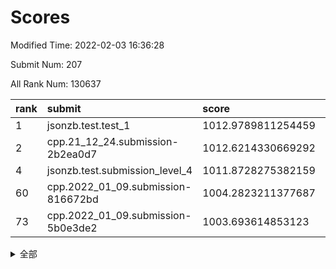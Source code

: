 # Scores

Modified Time: 2022-02-03 16:36:28

Submit Num: 207

All Rank Num: 130637

| rank |               submit               |       score        |       sigma        | pk_num |
| :--- | :--------------------------------- | :----------------- | :----------------- | :----- |
| 1    | jsonzb.test.test_1                 | 1012.9789811254459 | 0.8125408007851368 | 2521   |
| 2    | cpp.21_12_24.submission-2b2ea0d7   | 1012.6214330669292 | 0.803083942760462  | 2527   |
| 4    | jsonzb.test.submission_level_4     | 1011.8728275382159 | 0.8195133970618752 | 2523   |
| 60   | cpp.2022_01_09.submission-816672bd | 1004.2823211377687 | 0.7077558525871698 | 2521   |
| 73   | cpp.2022_01_09.submission-5b0e3de2 | 1003.693614853123  | 0.7108729679417285 | 2526   |


<details>
<summary>全部</summary>

| rank |                 submit                 |       score        |       sigma        | pk_num |
| :--- | :------------------------------------- | :----------------- | :----------------- | :----- |
| 1    | jsonzb.test.test_1                     | 1012.9789811254459 | 0.8125408007851368 | 2521   |
| 2    | cpp.21_12_24.submission-2b2ea0d7       | 1012.6214330669292 | 0.803083942760462  | 2527   |
| 3    | gobigger.level_3.submission_level_3_19 | 1011.945010147476  | 0.7668496429842473 | 2522   |
| 4    | jsonzb.test.submission_level_4         | 1011.8728275382159 | 0.8195133970618752 | 2523   |
| 5    | gobigger.level_3.submission_level_3_33 | 1011.492707738903  | 0.78415332228123   | 2528   |
| 6    | gobigger.level_3.submission_level_3_18 | 1011.4773232948916 | 0.779797420476896  | 2528   |
| 7    | gobigger.level_3.submission_level_3_9  | 1011.2080061573383 | 0.7839518023857985 | 2523   |
| 8    | gobigger.level_3.submission_level_3_13 | 1011.1109527372148 | 0.7728337638622687 | 2523   |
| 9    | gobigger.level_3.submission_level_3_32 | 1011.1044253096006 | 0.7756399705242306 | 2525   |
| 10   | gobigger.level_3.submission_level_3_4  | 1010.9419185865232 | 0.7567482566487247 | 2529   |
| 11   | gobigger.level_3.submission_level_3_25 | 1010.8804577328839 | 0.771738007655388  | 2522   |
| 12   | gobigger.level_3.submission_level_3_3  | 1010.8255559108577 | 0.7883282901959899 | 2524   |
| 13   | gobigger.level_3.submission_level_3_30 | 1010.8109829231272 | 0.769248119954232  | 2522   |
| 14   | gobigger.level_3.submission_level_3_14 | 1010.7571106766823 | 0.7591750727988197 | 2529   |
| 15   | gobigger.level_3.submission_level_3_38 | 1010.7140805449538 | 0.7448806597923405 | 2522   |
| 16   | gobigger.level_3.submission_level_3_49 | 1010.7049157911782 | 0.7915592533339724 | 2526   |
| 17   | gobigger.level_3.submission_level_3_35 | 1010.5839847466061 | 0.7921771208566706 | 2524   |
| 18   | gobigger.level_3.submission_level_3_46 | 1010.4558522580347 | 0.7723182807547463 | 2528   |
| 19   | gobigger.level_3.submission_level_3_12 | 1010.3941640092842 | 0.7609389850680924 | 2527   |
| 20   | gobigger.level_3.submission_level_3_29 | 1010.3561076092699 | 0.7667853081278196 | 2522   |
| 21   | gobigger.level_3.submission_level_3_48 | 1010.333699069464  | 0.7532968790830523 | 2524   |
| 22   | gobigger.level_3.submission_level_3_20 | 1010.1925462176212 | 0.7483743829775613 | 2528   |
| 23   | gobigger.level_3.submission_level_3_26 | 1010.1893762950821 | 0.7636391177764015 | 2522   |
| 24   | gobigger.level_3.submission_level_3_34 | 1010.1880034125863 | 0.7664877939089847 | 2524   |
| 25   | gobigger.level_3.submission_level_3_31 | 1010.1010090392973 | 0.7651285922202421 | 2528   |
| 26   | gobigger.level_3.submission_level_3_44 | 1010.0922170448978 | 0.7655279025330677 | 2529   |
| 27   | gobigger.level_3.submission_level_3_21 | 1010.0563117950421 | 0.7546170269550164 | 2526   |
| 28   | gobigger.level_3.submission_level_3_47 | 1010.0392238444086 | 0.7618734406285256 | 2520   |
| 29   | gobigger.level_3.submission_level_3_27 | 1010.0317605302768 | 0.7479023963852318 | 2522   |
| 30   | gobigger.level_3.submission_level_3_28 | 1009.7698660195615 | 0.7694691471306575 | 2527   |
| 31   | gobigger.level_3.submission_level_3_22 | 1009.7689109569101 | 0.7550732245702856 | 2524   |
| 32   | gobigger.level_3.submission_level_3_15 | 1009.7185997234756 | 0.7611662129911325 | 2523   |
| 33   | gobigger.level_3.submission_level_3_0  | 1009.7181302726045 | 0.7514917255767386 | 2525   |
| 34   | gobigger.level_3.submission_level_3_36 | 1009.6908744795509 | 0.7661553002319349 | 2522   |
| 35   | gobigger.level_3.submission_level_3_6  | 1009.6871524248143 | 0.7424315714494352 | 2528   |
| 36   | gobigger.level_3.submission_level_3_17 | 1009.6370054659266 | 0.7732419082787947 | 2524   |
| 37   | gobigger.level_3.submission_level_3_16 | 1009.6173753223458 | 0.7341367452325965 | 2519   |
| 38   | gobigger.level_3.submission_level_3_40 | 1009.5633936197652 | 0.7498264036893573 | 2522   |
| 39   | gobigger.level_3.submission_level_3_43 | 1009.4575689960698 | 0.767942396136727  | 2521   |
| 40   | gobigger.level_3.submission_level_3_7  | 1009.4064277551432 | 0.761073793131072  | 2526   |
| 41   | gobigger.level_3.submission_level_3_10 | 1009.4006932752968 | 0.7644025330597292 | 2525   |
| 42   | gobigger.level_3.submission_level_3_1  | 1009.3641804220224 | 0.7418358332919632 | 2521   |
| 43   | gobigger.level_3.submission_level_3_45 | 1009.3272931610124 | 0.7431508405790166 | 2526   |
| 44   | gobigger.level_3.submission_level_3_41 | 1009.1841768871093 | 0.742470787388103  | 2522   |
| 45   | gobigger.level_3.submission_level_3_37 | 1009.1099652563314 | 0.7607814515215138 | 2526   |
| 46   | gobigger.level_3.submission_level_3_23 | 1009.0686822975509 | 0.7572236134873203 | 2520   |
| 47   | gobigger.level_3.submission_level_3_2  | 1009.0137024047704 | 0.7588868805792779 | 2523   |
| 48   | gobigger.level_3.submission_level_3_5  | 1008.7992258563058 | 0.7756808673104779 | 2527   |
| 49   | gobigger.level_3.submission_level_3_11 | 1008.6906743485969 | 0.7585156003568679 | 2523   |
| 50   | gobigger.level_3.submission_level_3_42 | 1008.642960082977  | 0.7397017089759734 | 2525   |
| 51   | gobigger.level_3.submission_level_3_39 | 1008.4990561790842 | 0.7460505739280692 | 2521   |
| 52   | gobigger.level_3.submission_level_3_24 | 1008.2461026745201 | 0.7608564917387212 | 2515   |
| 53   | gobigger.level_3.submission_level_3_8  | 1008.2331530643571 | 0.7524092440598625 | 2525   |
| 54   | gobigger.level_1.submission_level_1_32 | 1005.4046923858987 | 0.7293395286933322 | 2525   |
| 55   | gobigger.level_1.submission_level_1_21 | 1004.8552086667285 | 0.7303317877668379 | 2522   |
| 56   | gobigger.level_1.submission_level_1_5  | 1004.7039612571341 | 0.7293920762900352 | 2523   |
| 57   | gobigger.level_1.submission_level_1_15 | 1004.4037687631284 | 0.7321395146096724 | 2526   |
| 58   | gobigger.level_1.submission_level_1_31 | 1004.3916695590679 | 0.7112893676618898 | 2526   |
| 59   | gobigger.level_1.submission_level_1_4  | 1004.3315076475316 | 0.7169342995996982 | 2524   |
| 60   | cpp.2022_01_09.submission-816672bd     | 1004.2823211377687 | 0.7077558525871698 | 2521   |
| 61   | gobigger.level_1.submission_level_1_6  | 1004.2355286709827 | 0.7260732113553369 | 2525   |
| 62   | gobigger.level_1.submission_level_1_40 | 1004.199760082046  | 0.7233623253632203 | 2522   |
| 63   | gobigger.level_1.submission_level_1_10 | 1004.1837709320238 | 0.7130061829125196 | 2528   |
| 64   | gobigger.level_1.submission_level_1_7  | 1004.1070347274114 | 0.7173518743391236 | 2520   |
| 65   | gobigger.level_1.submission_level_1_8  | 1004.1034234791413 | 0.7162586485708826 | 2530   |
| 66   | gobigger.level_1.submission_level_1_42 | 1003.9937370844358 | 0.7128910445608201 | 2522   |
| 67   | gobigger.level_1.submission_level_1_18 | 1003.9815692461757 | 0.7287601235208835 | 2523   |
| 68   | gobigger.level_1.submission_level_1_24 | 1003.9128860047413 | 0.7124720405002805 | 2528   |
| 69   | gobigger.level_1.submission_level_1_16 | 1003.8855219680192 | 0.7187677112361754 | 2522   |
| 70   | gobigger.level_1.submission_level_1_26 | 1003.7923397707308 | 0.7046786419071932 | 2527   |
| 71   | gobigger.level_1.submission_level_1_9  | 1003.7626678492244 | 0.7141616747288759 | 2525   |
| 72   | gobigger.level_1.submission_level_1_29 | 1003.7417605221052 | 0.7139941729912451 | 2525   |
| 73   | cpp.2022_01_09.submission-5b0e3de2     | 1003.693614853123  | 0.7108729679417285 | 2526   |
| 74   | gobigger.level_1.submission_level_1_28 | 1003.5709559446254 | 0.708810379381648  | 2526   |
| 75   | gobigger.level_1.submission_level_1_23 | 1003.4955301636584 | 0.7205227166649684 | 2524   |
| 76   | gobigger.level_1.submission_level_1_48 | 1003.482829928637  | 0.7176712108756987 | 2528   |
| 77   | gobigger.level_1.submission_level_1_11 | 1003.4553491920233 | 0.702527307601574  | 2525   |
| 78   | gobigger.level_1.submission_level_1_1  | 1003.4387526971008 | 0.7112210993995244 | 2524   |
| 79   | gobigger.level_1.submission_level_1_37 | 1003.3589158754788 | 0.7195284577293389 | 2525   |
| 80   | gobigger.level_1.submission_level_1_20 | 1003.3535814795914 | 0.7235996171023841 | 2526   |
| 81   | gobigger.level_1.submission_level_1_41 | 1003.3522335956501 | 0.7156069602384723 | 2521   |
| 82   | gobigger.level_1.submission_level_1_27 | 1003.2985730292346 | 0.7139336937218906 | 2520   |
| 83   | gobigger.level_1.submission_level_1_36 | 1003.2730992389631 | 0.7129558962422646 | 2524   |
| 84   | gobigger.level_1.submission_level_1_12 | 1003.1438031277484 | 0.7152488908792727 | 2525   |
| 85   | gobigger.level_1.submission_level_1_30 | 1003.1252873629252 | 0.7221522855347654 | 2527   |
| 86   | gobigger.level_1.submission_level_1_43 | 1003.0898745142296 | 0.7085540509758051 | 2532   |
| 87   | gobigger.level_1.submission_level_1_13 | 1003.0702769514137 | 0.7161481438358293 | 2524   |
| 88   | gobigger.level_1.submission_level_1_38 | 1003.069417347194  | 0.7169613277601308 | 2526   |
| 89   | gobigger.level_1.submission_level_1_45 | 1003.0549860244289 | 0.7188854296318987 | 2524   |
| 90   | gobigger.level_1.submission_level_1_49 | 1003.0457360873074 | 0.7223682000343368 | 2524   |
| 91   | gobigger.level_1.submission_level_1_35 | 1003.0150654928179 | 0.7289249530484326 | 2526   |
| 92   | gobigger.level_1.submission_level_1_34 | 1003.0148969234107 | 0.716421188640496  | 2525   |
| 93   | gobigger.level_1.submission_level_1_46 | 1002.9422857005912 | 0.7121881670915623 | 2526   |
| 94   | gobigger.level_1.submission_level_1_47 | 1002.9172137216738 | 0.7182409854620536 | 2530   |
| 95   | gobigger.level_1.submission_level_1_14 | 1002.8920877272673 | 0.7099482885194215 | 2523   |
| 96   | gobigger.level_1.submission_level_1_39 | 1002.8282865072645 | 0.7165548770964087 | 2525   |
| 97   | gobigger.level_1.submission_level_1_2  | 1002.7585823514996 | 0.7097710659067037 | 2524   |
| 98   | gobigger.level_1.submission_level_1_19 | 1002.6979706674447 | 0.7155380566387861 | 2521   |
| 99   | gobigger.level_1.submission_level_1_25 | 1002.6937267078072 | 0.7084672545791806 | 2526   |
| 100  | gobigger.level_1.submission_level_1_0  | 1002.602981413246  | 0.7125372469591718 | 2521   |
| 101  | gobigger.level_1.submission_level_1_33 | 1002.5823099728949 | 0.7051490738369484 | 2522   |
| 102  | gobigger.level_1.submission_level_1_17 | 1002.5643373815396 | 0.7165012360942632 | 2517   |
| 103  | gobigger.level_1.submission_level_1_22 | 1002.4917502778394 | 0.721028779155331  | 2525   |
| 104  | gobigger.level_1.submission_level_1_3  | 1002.2299201044082 | 0.7122308603083581 | 2518   |
| 105  | gobigger.level_1.submission_level_1_44 | 1001.9692821969192 | 0.7132788544212958 | 2525   |
| 106  | gobigger.random.submission_random_5    | 996.8314798664696  | 0.7069866693845773 | 2526   |
| 107  | gobigger.random.submission_random_12   | 996.8073546502367  | 0.7054590200767246 | 2527   |
| 108  | gobigger.random.submission_random_41   | 996.6714764437343  | 0.7294860787895392 | 2523   |
| 109  | gobigger.random.submission_random_35   | 996.6242821172008  | 0.7021329100528949 | 2529   |
| 110  | gobigger.random.submission_random_7    | 996.6197586113735  | 0.7023138262323235 | 2524   |
| 111  | gobigger.random.submission_random_14   | 996.6177579685832  | 0.7041362933319869 | 2524   |
| 112  | gobigger.random.submission_random_18   | 996.5408583968596  | 0.7059014947141942 | 2522   |
| 113  | gobigger.random.submission_random_30   | 996.5022353029606  | 0.7093496878580823 | 2520   |
| 114  | gobigger.random.submission_random_8    | 996.4868338888032  | 0.7106172025448482 | 2515   |
| 115  | gobigger.random.submission_random_25   | 996.4643396132205  | 0.7071919058905792 | 2527   |
| 116  | gobigger.random.submission_random_2    | 996.3678797979095  | 0.7129132226551658 | 2526   |
| 117  | gobigger.random.submission_random_27   | 996.3345707832252  | 0.7117489154658511 | 2521   |
| 118  | gobigger.random.submission_random_24   | 996.170874292839   | 0.7295806029015517 | 2528   |
| 119  | gobigger.random.submission_random_33   | 996.159851272079   | 0.7104752069569751 | 2525   |
| 120  | gobigger.random.submission_random_31   | 996.155133550162   | 0.717291715274472  | 2527   |
| 121  | gobigger.random.submission_random_39   | 996.0660754545719  | 0.7121105516518816 | 2523   |
| 122  | gobigger.random.submission_random_3    | 996.058646347872   | 0.7130124428586593 | 2526   |
| 123  | gobigger.random.submission_random_1    | 996.0317276255336  | 0.7116676095109601 | 2530   |
| 124  | gobigger.random.submission_random_9    | 995.9887438606478  | 0.7147664967245093 | 2519   |
| 125  | gobigger.random.submission_random_22   | 995.9714299248691  | 0.7059981514550577 | 2519   |
| 126  | gobigger.random.submission_random_37   | 995.9454367926938  | 0.7204450909127814 | 2526   |
| 127  | gobigger.random.submission_random_32   | 995.8921809041977  | 0.7300766030818132 | 2523   |
| 128  | gobigger.random.submission_random_28   | 995.8160426201373  | 0.715304101591254  | 2528   |
| 129  | gobigger.random.submission_random_13   | 995.8050492575481  | 0.7145525280064894 | 2528   |
| 130  | gobigger.random.submission_random_6    | 995.8008674621757  | 0.7236301787874078 | 2529   |
| 131  | gobigger.random.submission_random_38   | 995.7007243980536  | 0.7131270586568373 | 2524   |
| 132  | gobigger.random.submission_random_26   | 995.6939953507908  | 0.6982359620667327 | 2525   |
| 133  | gobigger.random.submission_random_34   | 995.6608525434355  | 0.7136705586630651 | 2528   |
| 134  | gobigger.random.submission_random_36   | 995.6282707299664  | 0.709745673819339  | 2526   |
| 135  | gobigger.random.submission_random_0    | 995.5938813282003  | 0.726407476742998  | 2523   |
| 136  | gobigger.random.submission_random_29   | 995.3895429097909  | 0.7107297372693714 | 2523   |
| 137  | gobigger.random.submission_random_10   | 995.2817755215513  | 0.7127367200214586 | 2527   |
| 138  | gobigger.random.submission_random_48   | 995.2768081916538  | 0.7061477788609682 | 2525   |
| 139  | gobigger.random.submission_random_40   | 995.2640887351814  | 0.7098746491262088 | 2521   |
| 140  | gobigger.random.submission_random_45   | 995.2337358480484  | 0.7104957671304488 | 2526   |
| 141  | gobigger.random.submission_random_20   | 995.2084089762249  | 0.7037532352329428 | 2523   |
| 142  | gobigger.random.submission_random_19   | 995.1211470882016  | 0.6936757272572693 | 2522   |
| 143  | gobigger.random.submission_random_42   | 995.0606900196087  | 0.7186061978917258 | 2529   |
| 144  | gobigger.random.submission_random_4    | 995.0411215043806  | 0.721513437172155  | 2525   |
| 145  | gobigger.random.submission_random_47   | 995.0359228199346  | 0.7130881356709888 | 2523   |
| 146  | gobigger.random.submission_random_17   | 994.9811377292499  | 0.7032023282709028 | 2525   |
| 147  | gobigger.random.submission_random_15   | 994.9500983423306  | 0.7212652861437626 | 2521   |
| 148  | gobigger.random.submission_random_49   | 994.9348755377624  | 0.7093817326402767 | 2528   |
| 149  | gobigger.random.submission_random_43   | 994.8108399438513  | 0.7047005363887531 | 2528   |
| 150  | gobigger.random.submission_random_46   | 994.625727077996   | 0.7181047895343655 | 2524   |
| 151  | gobigger.random.submission_random_23   | 994.6217806227874  | 0.7195114507643363 | 2526   |
| 152  | gobigger.random.submission_random_21   | 994.5259018393484  | 0.7197209280835005 | 2524   |
| 153  | gobigger.random.submission_random_44   | 994.4881647585854  | 0.7153384522138416 | 2524   |
| 154  | gobigger.random.submission_random_16   | 994.4719560878814  | 0.706740856233343  | 2528   |
| 155  | gobigger.random.submission_random_11   | 994.3140138804381  | 0.7228498197841929 | 2523   |
| 156  | gobigger.level_2.submission_level_2_20 | 993.8616809916791  | 0.72779714800308   | 2522   |
| 157  | gobigger.level_2.submission_level_2_9  | 993.7716754022101  | 0.730036060905446  | 2525   |
| 158  | gobigger.level_2.submission_level_2_30 | 993.5632375417086  | 0.7260315322635853 | 2528   |
| 159  | gobigger.level_2.submission_level_2_11 | 993.5513877071292  | 0.7279073257192242 | 2524   |
| 160  | gobigger.level_2.submission_level_2_17 | 993.2946059043026  | 0.7386562994161955 | 2521   |
| 161  | gobigger.level_2.submission_level_2_22 | 993.2757428538778  | 0.756616869392494  | 2519   |
| 162  | gobigger.level_2.submission_level_2_0  | 993.2408139098458  | 0.7396577940569621 | 2522   |
| 163  | gobigger.level_2.submission_level_2_31 | 993.2137864555812  | 0.7274148724403602 | 2522   |
| 164  | gobigger.level_2.submission_level_2_47 | 992.9984494512001  | 0.7478997745270956 | 2531   |
| 165  | gobigger.level_2.submission_level_2_46 | 992.9618034918257  | 0.7441233685374787 | 2528   |
| 166  | gobigger.level_2.submission_level_2_1  | 992.9444442573108  | 0.727819377944339  | 2528   |
| 167  | gobigger.level_2.submission_level_2_40 | 992.9147741039252  | 0.7361019228068174 | 2524   |
| 168  | gobigger.level_2.submission_level_2_34 | 992.7088238922004  | 0.7367567892415604 | 2528   |
| 169  | gobigger.level_2.submission_level_2_37 | 992.6830310677959  | 0.7405120297663661 | 2519   |
| 170  | gobigger.level_2.submission_level_2_27 | 992.6224676766968  | 0.728623557279314  | 2526   |
| 171  | gobigger.level_2.submission_level_2_13 | 992.585513570163   | 0.7419599010833196 | 2529   |
| 172  | gobigger.level_2.submission_level_2_2  | 992.5633892961031  | 0.7547571683484978 | 2525   |
| 173  | gobigger.level_2.submission_level_2_24 | 992.5607177580027  | 0.7625883602133189 | 2522   |
| 174  | gobigger.level_2.submission_level_2_43 | 992.5106333600982  | 0.7340613113880712 | 2528   |
| 175  | gobigger.level_2.submission_level_2_3  | 992.4236380202304  | 0.7435970773352023 | 2519   |
| 176  | gobigger.level_2.submission_level_2_39 | 992.4204745079342  | 0.753025691767721  | 2522   |
| 177  | gobigger.level_2.submission_level_2_29 | 992.4198448393797  | 0.7403411209643413 | 2524   |
| 178  | gobigger.level_2.submission_level_2_14 | 992.4127193683956  | 0.7315010756828292 | 2524   |
| 179  | gobigger.level_2.submission_level_2_18 | 992.3933910207246  | 0.7515651280491233 | 2523   |
| 180  | gobigger.level_2.submission_level_2_33 | 992.3821614066853  | 0.7279638863338668 | 2524   |
| 181  | gobigger.level_2.submission_level_2_36 | 992.239137855851   | 0.7668344694673711 | 2523   |
| 182  | gobigger.level_2.submission_level_2_7  | 992.0954593818632  | 0.7421199991999529 | 2527   |
| 183  | gobigger.level_2.submission_level_2_41 | 992.060742395505   | 0.7555450051357744 | 2522   |
| 184  | gobigger.level_2.submission_level_2_5  | 991.9945736128878  | 0.7312079733384553 | 2526   |
| 185  | gobigger.level_2.submission_level_2_25 | 991.9389886209703  | 0.7486665297714946 | 2527   |
| 186  | gobigger.level_2.submission_level_2_35 | 991.8157908995702  | 0.7402466430453346 | 2525   |
| 187  | gobigger.level_2.submission_level_2_6  | 991.7585534494966  | 0.7501777236669616 | 2525   |
| 188  | gobigger.level_2.submission_level_2_12 | 991.7238575527438  | 0.7619678364081108 | 2523   |
| 189  | gobigger.level_2.submission_level_2_16 | 991.7043035074227  | 0.7397340095844309 | 2524   |
| 190  | gobigger.level_2.submission_level_2_8  | 991.6472746773483  | 0.7300097285890915 | 2522   |
| 191  | gobigger.level_2.submission_level_2_19 | 991.613122835741   | 0.7344991435273583 | 2520   |
| 192  | gobigger.level_2.submission_level_2_15 | 991.5604997398042  | 0.780823606414785  | 2524   |
| 193  | gobigger.level_2.submission_level_2_32 | 991.4526775339376  | 0.7285706315862533 | 2525   |
| 194  | gobigger.level_2.submission_level_2_44 | 991.3394870266088  | 0.7548293799093316 | 2527   |
| 195  | gobigger.level_2.submission_level_2_48 | 991.2302652660723  | 0.7592560327706716 | 2524   |
| 196  | gobigger.level_2.submission_level_2_49 | 991.2159625481645  | 0.7589088115911573 | 2524   |
| 197  | gobigger.level_2.submission_level_2_10 | 991.2128286925548  | 0.752035499397946  | 2524   |
| 198  | gobigger.level_2.submission_level_2_28 | 991.0849334633732  | 0.7498967200296264 | 2522   |
| 199  | gobigger.level_2.submission_level_2_23 | 990.9599342748534  | 0.7586158927953893 | 2525   |
| 200  | gobigger.level_2.submission_level_2_38 | 990.867593281066   | 0.765898060262064  | 2526   |
| 201  | gobigger.level_2.submission_level_2_45 | 990.7465582798142  | 0.7615061051014906 | 2527   |
| 202  | gobigger.level_2.submission_level_2_42 | 990.6415496164844  | 0.7482073615934516 | 2525   |
| 203  | gobigger.level_2.submission_level_2_26 | 990.4166049078884  | 0.7860021734969475 | 2525   |
| 204  | gobigger.level_2.submission_level_2_21 | 990.1804260707703  | 0.7646856889314114 | 2530   |
| 205  | gobigger.level_2.submission_level_2_4  | 990.0814643472921  | 0.7481621080401641 | 2522   |
| 206  | gobigger.none.submission_none_0        | 977.5187994693489  | 1.4402119107527969 | 2526   |
| 207  | gobigger.none.submission_none_1        | 975.4661322629205  | 1.5337511082759827 | 2521   |

</details>